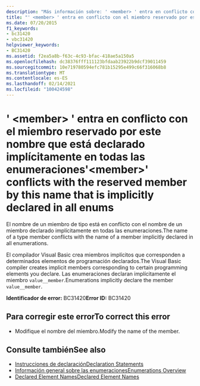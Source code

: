 ```yaml
---
description: "Más información sobre: ' <member> ' entra en conflicto con el miembro reservado por este nombre que se declara implícitamente en todas las enumeraciones"
title: "' <member> ' entra en conflicto con el miembro reservado por este nombre que está declarado implícitamente en todas las enumeraciones"
ms.date: 07/20/2015
f1_keywords:
- bc31420
- vbc31420
helpviewer_keywords:
- BC31420
ms.assetid: f2ea5a8b-f63c-4c93-bfac-418ae5a150a5
ms.openlocfilehash: dc38376fff111123bfdaab23922b9dcf39011459
ms.sourcegitcommit: 10e719780594efc781b15295e499c66f316068b8
ms.translationtype: MT
ms.contentlocale: es-ES
ms.lasthandoff: 02/14/2021
ms.locfileid: "100424598"
---
```

# <a name="member-conflicts-with-the-reserved-member-by-this-name-that-is-implicitly-declared-in-all-enums"></a><span data-ttu-id="068fb-103">' \<member> ' entra en conflicto con el miembro reservado por este nombre que está declarado implícitamente en todas las enumeraciones</span><span class="sxs-lookup"><span data-stu-id="068fb-103">'\<member>' conflicts with the reserved member by this name that is implicitly declared in all enums</span></span>

<span data-ttu-id="068fb-104">El nombre de un miembro de tipo está en conflicto con el nombre de un miembro declarado implícitamente en todas las enumeraciones.</span><span class="sxs-lookup"><span data-stu-id="068fb-104">The name of a type member conflicts with the name of a member implicitly declared in all enumerations.</span></span>  
  
 <span data-ttu-id="068fb-105">El compilador Visual Basic crea miembros implícitos que corresponden a determinados elementos de programación declarados.</span><span class="sxs-lookup"><span data-stu-id="068fb-105">The Visual Basic compiler creates implicit members corresponding to certain programming elements you declare.</span></span> <span data-ttu-id="068fb-106">Las enumeraciones declaran implícitamente el miembro `value__member`.</span><span class="sxs-lookup"><span data-stu-id="068fb-106">Enumerations implicitly declare the member `value__member`.</span></span>  
  
 <span data-ttu-id="068fb-107">**Identificador de error:** BC31420</span><span class="sxs-lookup"><span data-stu-id="068fb-107">**Error ID:** BC31420</span></span>  
  
## <a name="to-correct-this-error"></a><span data-ttu-id="068fb-108">Para corregir este error</span><span class="sxs-lookup"><span data-stu-id="068fb-108">To correct this error</span></span>  
  
- <span data-ttu-id="068fb-109">Modifique el nombre del miembro.</span><span class="sxs-lookup"><span data-stu-id="068fb-109">Modify the name of the member.</span></span>  
  
## <a name="see-also"></a><span data-ttu-id="068fb-110">Consulte también</span><span class="sxs-lookup"><span data-stu-id="068fb-110">See also</span></span>

- [<span data-ttu-id="068fb-111">Instrucciones de declaración</span><span class="sxs-lookup"><span data-stu-id="068fb-111">Declaration Statements</span></span>](../programming-guide/language-features/statements.md#declaration-statements)
- [<span data-ttu-id="068fb-112">Información general sobre las enumeraciones</span><span class="sxs-lookup"><span data-stu-id="068fb-112">Enumerations Overview</span></span>](../programming-guide/language-features/constants-enums/enumerations-overview.md)
- [<span data-ttu-id="068fb-113">Declared Element Names</span><span class="sxs-lookup"><span data-stu-id="068fb-113">Declared Element Names</span></span>](../programming-guide/language-features/declared-elements/declared-element-names.md)
